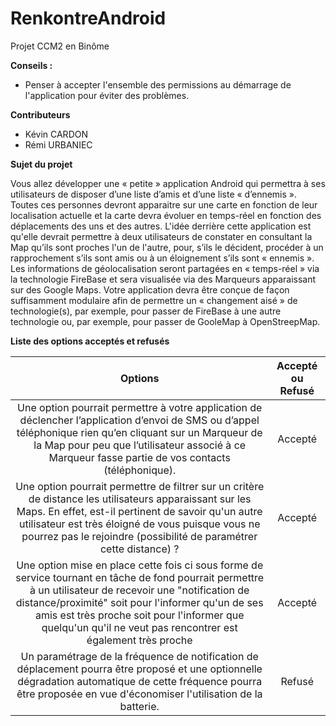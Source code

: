 # RenkontreAndroid
Projet CCM2 en Binôme

**Conseils :**

* Penser à accepter l'ensemble des permissions au démarrage de l'application pour éviter des problèmes.

**Contributeurs**	
* Kévin CARDON 
* Rémi URBANIEC

**Sujet du projet**	

Vous allez développer une « petite » application Android qui permettra à ses utilisateurs de disposer d’une liste d’amis et d’une liste « d’ennemis ». Toutes ces personnes devront apparaitre sur une carte en fonction de leur localisation actuelle et la carte devra évoluer en temps-réel en fonction des déplacements des uns et des autres. L'idée derrière cette application est qu'elle devrait permettre à deux utilisateurs de constater en consultant la Map qu’ils sont proches l'un de l'autre, pour, s’ils le décident, procéder à un rapprochement s’ils sont amis ou à un éloignement s’ils sont « ennemis ». Les informations de géolocalisation seront partagées en « temps-réel » via la technologie FireBase et sera visualisée via des Marqueurs apparaissant sur des Google Maps. Votre application devra être conçue de façon suffisamment modulaire afin de permettre un « changement aisé » de technologie(s), par exemple, pour passer de FireBase à une autre technologie ou, par exemple, pour passer de GooleMap à OpenStreepMap.


**Liste des options acceptés et refusés**	

| Options | Accepté ou Refusé | 
|:-------------:|:------:|
| Une option pourrait permettre à votre application de déclencher l’application d’envoi de SMS ou d’appel téléphonique rien qu’en cliquant sur un Marqueur de la Map pour peu que l’utilisateur associé à ce Marqueur fasse partie de vos contacts (téléphonique).| Accepté |
| Une option pourrait permettre de filtrer sur un critère de distance les utilisateurs apparaissant sur les Maps. En effet, est-il pertinent de savoir qu'un autre utilisateur est très éloigné de vous puisque vous ne pourrez pas le rejoindre (possibilité de paramétrer cette distance) ?| Accepté |
|Une option mise en place cette fois ci sous forme de service tournant en tâche de fond pourrait permettre à un utilisateur de recevoir une "notification de distance/proximité" soit pour l'informer qu'un de ses amis est très proche soit pour l'informer que quelqu'un qu'il ne veut pas rencontrer est également très proche| Accepté |
| Un paramétrage de la fréquence de notification de déplacement pourra être proposé et une optionnelle dégradation automatique de cette fréquence pourra être proposée en vue d'économiser l'utilisation de la batterie.| Refusé |
